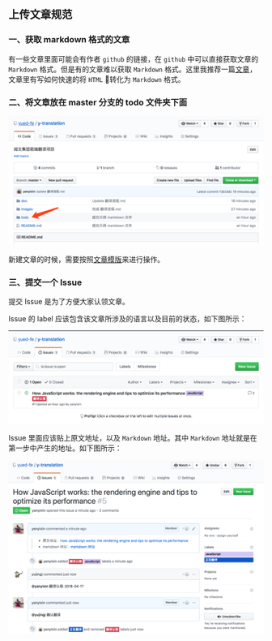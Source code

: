 ## 上传文章规范

### 一、获取 markdown 格式的文章

有一些文章里面可能会有作者 `github` 的链接，在 `github` 中可以直接获取文章的 `Markdown` 格式。但是有的文章难以获取 `Markdown` 格式。这里我推荐一篇[文章](https://www.jianshu.com/p/23cd96038d98)，文章里有写如何快速的将 `HTML` 转化为 `Markdown` 格式。


### 二、将文章放在 **master** 分支的 todo 文件夹下面

![todo 文件夹](../images/todo文件夹.png)

新建文章的时候，需要按照[文章模版](./文章模版.md)来进行操作。


### 三、提交一个 Issue
提交 Issue 是为了方便大家认领文章。

Issue 的 label 应该包含该文章所涉及的语言以及目前的状态，如下图所示：

![Issues列表](../images/Issues列表.png)

Issue 里面应该贴上原文地址，以及 `Markdown` 地址。其中 `Markdown` 地址就是在第一步中产生的地址。如下图所示：

![翻译认领.jpeg](../images/认领翻译.png) 



